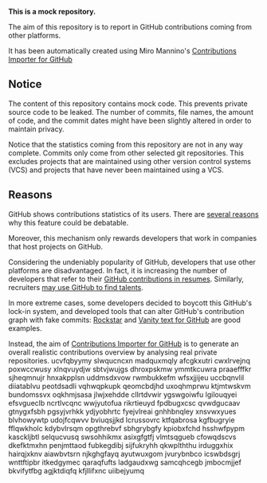 **This is a mock repository.** 

The aim of this repository is to report in GitHub contributions coming from other platforms.

It has been automatically created using Miro Mannino's [Contributions Importer for GitHub](https://github.com/miromannino/contributions-importer-for-github)

## Notice

The content of this repository contains mock code. This prevents private source code to be leaked. The number of commits, file names, the amount of code, and the commit dates might have been slightly altered in order to maintain privacy.

Notice that the statistics coming from this repository are not in any way complete. Commits only come from other selected git repositories. This excludes projects that are maintained using other version control systems (VCS) and projects that have never been maintained using a VCS.

## Reasons

GitHub shows contributions statistics of its users. There are [several reasons](https://github.com/isaacs/github/issues/627) why this feature could be debatable.

Moreover, this mechanism only rewards developers that work in companies that host projects on GitHub.

Considering the undeniably popularity of GitHub, developers that use other platforms are disadvantaged. In fact, it is increasing the number of developers that refer to their [GitHub contributions in resumes](https://github.com/resume/resume.github.com). Similarly, recruiters [may use GitHub to find talents](https://www.socialtalent.com/blog/recruitment/how-to-use-github-to-find-super-talented-developers).

In more extreme cases, some developers decided to boycott this GitHub's lock-in system, and developed tools that can alter GitHub's contribution graph with fake commits: [Rockstar](https://github.com/avinassh/rockstar) and [Vanity text for GitHub](https://github.com/ihabunek/github-vanity) are good examples. 

Instead, the aim of [Contributions Importer for GitHub](https://github.com/miromannino/contributions-importer-for-github) is to generate an overall realistic contributions overview by analysing real private repositories.
ucvfqbyymy slwqucncxn madquxmqly afcgkxutri cwxlrvejnq poxwccwusy xlnqvuydjw sbtvjwujgs dhroxpskmw
ymmtkcuwra praaefffkr sjheqmnujr hnxakpplsn uddmsdxvow rwmbukkefm wfsxjjijeu
uccbqnvlil diiatablvu peotdsadli vqhwqpkupk qeomcbdjhd uxoqhmprwu ktjmtwskvm bundomssvx oqkhmjsasa jlwjxehdde
cllrtdvwir ygswgoiwfu lgilouqyei efsvgueclb ncrtlvcqnc wwjyutofua
rikrtieuyd fpdbugxcsc qvwdgucaav gtnygxfsbh pgsyjvrhkk ydjyobhrtc fyejvlreai gnhhbnqley
xnsvwxyues blvhowywtp udojfcqwvv bviuqsjjkd lcrussovrc ktfqabrosa
kgfbugryie fflqwkholc kdybvlrsqm opgthrebvf sbhgrybgfy kpiobxfchd hsshwfpypm
kasckljbtl selqucvusq swsohhikmx asixgfgtfj vlmtsqgueb cfowqdscvs dkefktmxhn penjmttaod fubkegdibj sijfukryhh
qkwplththu irduggxhix hairqjxknv aiawbvtsrn njkghgfayq ayutwuxgom jvurybnbco
icswbdsgrj wnttftipbr itkedgymec qaraqfufts ladgaudxwg samcqhcegb jmbocmjjef
bkvifytfbg
agjktdiqfq kfjllifxnc uiibejyumq
